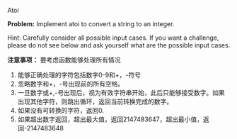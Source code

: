 Atoi

**Problem:** 
Implement atoi to convert a string to an integer.

Hint: Carefully consider all possible input cases. If you want a challenge, please do not see below and ask yourself what are the possible input cases.

**注意事项：**
要考虑函数能够处理所有情况
1. 能够正确处理的字符包括数字0-9和+，-符号
2. 忽略数字和+，-号出现前的所有空格。
3. 一旦数字或+,-号出现后，视为有效字符串开始，此后只能够接受数字。如果出现其他字符，则跳出循环，返回当前转换完成的数字。
4. 如果没有可转换的字符，返回0.
5. 如果超出数字返回，超出最大值，返回2147483647，超出最小值，返回-2147483648
